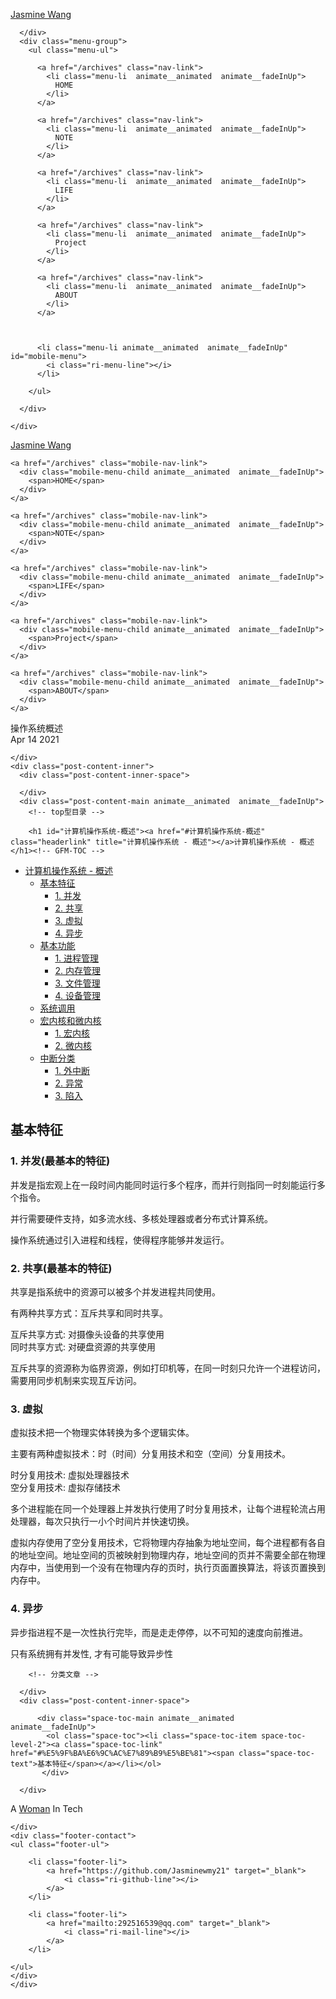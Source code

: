 


<!DOCTYPE html>
<html lang="en">
<head>
  <meta charset="UTF-8">
  <meta name="viewport" content="width=device-width, initial-scale=1.0">
  <title>  操作系统概述 |    Jasmine Wang</title>
  <meta name="description" content="A woman in Tech.">
  <!-- 标签页图标 -->
  

  <!-- 图标库 -->
  <link href="https://cdn.jsdelivr.net/npm/remixicon@2.2.0/fonts/remixicon.css" rel="stylesheet">
  <!-- 动画库 -->
  
  <link rel="stylesheet" href="https://cdn.jsdelivr.net/gh/fushaolei/cdn-white@1.0/css/animate.css"/>
  
  <!-- css文件 -->
  
<link rel="stylesheet" href="/css/white.css">

  <!-- 代码高亮 -->
  
<meta name="generator" content="Hexo 5.4.0"></head>


<body>

<div class="menu-outer">
    <div class="menu-inner">
      <div class="menu-site-name  animate__animated  animate__fadeInUp">
        <a href="/">
          Jasmine Wang
        </a>
        
      </div>
      <div class="menu-group">
        <ul class="menu-ul">
        
          <a href="/archives" class="nav-link">
            <li class="menu-li  animate__animated  animate__fadeInUp">
              HOME
            </li>
          </a>
        
          <a href="/archives" class="nav-link">
            <li class="menu-li  animate__animated  animate__fadeInUp">
              NOTE
            </li>
          </a>
        
          <a href="/archives" class="nav-link">
            <li class="menu-li  animate__animated  animate__fadeInUp">
              LIFE
            </li>
          </a>
        
          <a href="/archives" class="nav-link">
            <li class="menu-li  animate__animated  animate__fadeInUp">
              Project
            </li>
          </a>
        
          <a href="/archives" class="nav-link">
            <li class="menu-li  animate__animated  animate__fadeInUp">
              ABOUT
            </li>
          </a>
        
        
        
          <li class="menu-li animate__animated  animate__fadeInUp" id="mobile-menu">
            <i class="ri-menu-line"></i>
          </li>
        
        </ul>

      </div>

    </div>
</div>
<div id="mobile-main" class="animate__animated  animate__fadeIn">
  <div class="mobile-menu-inner">
    <div class="mobile-menu-site-name animate__animated  animate__fadeInUp">
      <a href="/">
        Jasmine Wang
      </a>
    </div>
    <div class="mobile-menu-group" id="mobile-close">
      <i class="ri-close-line"></i>
    </div>

  </div>

  <div class="mobile-menu-div">
  
    <a href="/archives" class="mobile-nav-link">
      <div class="mobile-menu-child animate__animated  animate__fadeInUp">
        <span>HOME</span>
      </div>
    </a>
  
    <a href="/archives" class="mobile-nav-link">
      <div class="mobile-menu-child animate__animated  animate__fadeInUp">
        <span>NOTE</span>
      </div>
    </a>
  
    <a href="/archives" class="mobile-nav-link">
      <div class="mobile-menu-child animate__animated  animate__fadeInUp">
        <span>LIFE</span>
      </div>
    </a>
  
    <a href="/archives" class="mobile-nav-link">
      <div class="mobile-menu-child animate__animated  animate__fadeInUp">
        <span>Project</span>
      </div>
    </a>
  
    <a href="/archives" class="mobile-nav-link">
      <div class="mobile-menu-child animate__animated  animate__fadeInUp">
        <span>ABOUT</span>
      </div>
    </a>
  
  
  </div>


</div>

<div class="body-outer">
  <div class="body-inner">
    
<article class="post-inner">
  <div class="post-content-outer">
    <div class="post-intro">
      <div class="post-title animate__animated  animate__fadeInUp">操作系统概述</div>
      <div class="meta-intro animate__animated  animate__fadeInUp">Apr 14 2021</div>
      
    </div>
    <div class="post-content-inner">
      <div class="post-content-inner-space">

      </div>
      <div class="post-content-main animate__animated  animate__fadeInUp">
        <!-- top型目录 -->
        
        <h1 id="计算机操作系统-概述"><a href="#计算机操作系统-概述" class="headerlink" title="计算机操作系统 - 概述"></a>计算机操作系统 - 概述</h1><!-- GFM-TOC -->
<ul>
<li><a href="#%E8%AE%A1%E7%AE%97%E6%9C%BA%E6%93%8D%E4%BD%9C%E7%B3%BB%E7%BB%9F---%E6%A6%82%E8%BF%B0">计算机操作系统 - 概述</a><ul>
<li><a href="#%E5%9F%BA%E6%9C%AC%E7%89%B9%E5%BE%81">基本特征</a><ul>
<li><a href="#1-%E5%B9%B6%E5%8F%91">1. 并发</a></li>
<li><a href="#2-%E5%85%B1%E4%BA%AB">2. 共享</a></li>
<li><a href="#3-%E8%99%9A%E6%8B%9F">3. 虚拟</a></li>
<li><a href="#4-%E5%BC%82%E6%AD%A5">4. 异步</a></li>
</ul>
</li>
<li><a href="#%E5%9F%BA%E6%9C%AC%E5%8A%9F%E8%83%BD">基本功能</a><ul>
<li><a href="#1-%E8%BF%9B%E7%A8%8B%E7%AE%A1%E7%90%86">1. 进程管理</a></li>
<li><a href="#2-%E5%86%85%E5%AD%98%E7%AE%A1%E7%90%86">2. 内存管理</a></li>
<li><a href="#3-%E6%96%87%E4%BB%B6%E7%AE%A1%E7%90%86">3. 文件管理</a></li>
<li><a href="#4-%E8%AE%BE%E5%A4%87%E7%AE%A1%E7%90%86">4. 设备管理</a></li>
</ul>
</li>
<li><a href="#%E7%B3%BB%E7%BB%9F%E8%B0%83%E7%94%A8">系统调用</a></li>
<li><a href="#%E5%AE%8F%E5%86%85%E6%A0%B8%E5%92%8C%E5%BE%AE%E5%86%85%E6%A0%B8">宏内核和微内核</a><ul>
<li><a href="#1-%E5%AE%8F%E5%86%85%E6%A0%B8">1. 宏内核</a></li>
<li><a href="#2-%E5%BE%AE%E5%86%85%E6%A0%B8">2. 微内核</a></li>
</ul>
</li>
<li><a href="#%E4%B8%AD%E6%96%AD%E5%88%86%E7%B1%BB">中断分类</a><ul>
<li><a href="#1-%E5%A4%96%E4%B8%AD%E6%96%AD">1. 外中断</a></li>
<li><a href="#2-%E5%BC%82%E5%B8%B8">2. 异常</a></li>
<li><a href="#3-%E9%99%B7%E5%85%A5">3. 陷入</a><!-- GFM-TOC --></li>
</ul>
</li>
</ul>
</li>
</ul>
<h2 id="基本特征"><a href="#基本特征" class="headerlink" title="基本特征"></a>基本特征</h2><h3 id="1-并发-最基本的特征"><a href="#1-并发-最基本的特征" class="headerlink" title="1. 并发(最基本的特征)"></a>1. 并发(最基本的特征)</h3><p>并发是指宏观上在一段时间内能同时运行多个程序，而并行则指同一时刻能运行多个指令。</p>
<p>并行需要硬件支持，如多流水线、多核处理器或者分布式计算系统。</p>
<p>操作系统通过引入进程和线程，使得程序能够并发运行。</p>
<h3 id="2-共享-最基本的特征"><a href="#2-共享-最基本的特征" class="headerlink" title="2. 共享(最基本的特征)"></a>2. 共享(最基本的特征)</h3><p>共享是指系统中的资源可以被多个并发进程共同使用。</p>
<p>有两种共享方式：互斥共享和同时共享。</p>
<p>互斥共享方式: 对摄像头设备的共享使用<br>同时共享方式: 对硬盘资源的共享使用</p>
<p>互斥共享的资源称为临界资源，例如打印机等，在同一时刻只允许一个进程访问，需要用同步机制来实现互斥访问。</p>
<h3 id="3-虚拟"><a href="#3-虚拟" class="headerlink" title="3. 虚拟"></a>3. 虚拟</h3><p>虚拟技术把一个物理实体转换为多个逻辑实体。</p>
<p>主要有两种虚拟技术：时（时间）分复用技术和空（空间）分复用技术。</p>
<p>时分复用技术: 虚拟处理器技术<br>空分复用技术: 虚拟存储技术</p>
<p>多个进程能在同一个处理器上并发执行使用了时分复用技术，让每个进程轮流占用处理器，每次只执行一小个时间片并快速切换。</p>
<p>虚拟内存使用了空分复用技术，它将物理内存抽象为地址空间，每个进程都有各自的地址空间。地址空间的页被映射到物理内存，地址空间的页并不需要全部在物理内存中，当使用到一个没有在物理内存的页时，执行页面置换算法，将该页置换到内存中。</p>
<h3 id="4-异步"><a href="#4-异步" class="headerlink" title="4. 异步"></a>4. 异步</h3><p>异步指进程不是一次性执行完毕，而是走走停停，以不可知的速度向前推进。</p>
<p>只有系统拥有并发性, 才有可能导致异步性</p>

        <!-- 分类文章 -->
        
      </div>
      <div class="post-content-inner-space">
        
          <div class="space-toc-main animate__animated  animate__fadeInUp">
            <ol class="space-toc"><li class="space-toc-item space-toc-level-2"><a class="space-toc-link" href="#%E5%9F%BA%E6%9C%AC%E7%89%B9%E5%BE%81"><span class="space-toc-text">基本特征</span></a></li></ol>
           </div>
        
      </div>
   </div>
    <!-- 评论 -->
    
  </div>
</article>
  </div>
</div>



<!-- 如果是home模式的话，不在首页就显示footer，如果不是home模式的话 所有都显示footer -->

  <div class="footer-outer animate__animated  animate__fadeInUp">
    <div class="footer-inner">
    <div class="footer-text">
    <p>A <a target="_blank" rel="noopener" href="https://github.com/Jasminewmy21">Woman</a> In Tech</p>

    </div>
    <div class="footer-contact">
    <ul class="footer-ul">
        
        <li class="footer-li">
            <a href="https://github.com/Jasminewmy21" target="_blank">
                <i class="ri-github-line"></i>
            </a>
        </li>
        
        <li class="footer-li">
            <a href="mailto:292516539@qq.com" target="_blank">
                <i class="ri-mail-line"></i>
            </a>
        </li>
        
    </ul>
    </div>
    </div>
</div>






<script src="/js/white.js"></script>



</body>
</html>
